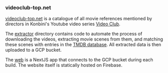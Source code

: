 ### videoclub-top.net

[videoclub-top.net](https://videoclub-top.net) is a catalogue of all movie references mentioned by directors in  Konbini's Youtube video series [Video Club](https://www.konbini.com/playlist/video-club/).

The [extractor](./extractor/) directory contains code to automate the process of downloading the videos, extracting movie scenes from them, and matching these scenes with entries in the [TMDB database](https://www.themoviedb.org/). All extracted data is then uploaded to a GCP bucket.

The [web](./web/) is a NextJS app that connects to the GCP bucket during each build. The website itself is statically hosted on Firebase.
